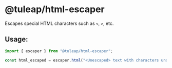 # @tuleap/html-escaper

Escapes special HTML characters such as `<`, `>`, etc.

## Usage:

```typescript
import { escaper } from "@tuleap/html-escaper";

const html_escaped = escaper.html("<Unescaped> text with characters unsafe for HTML");
```
